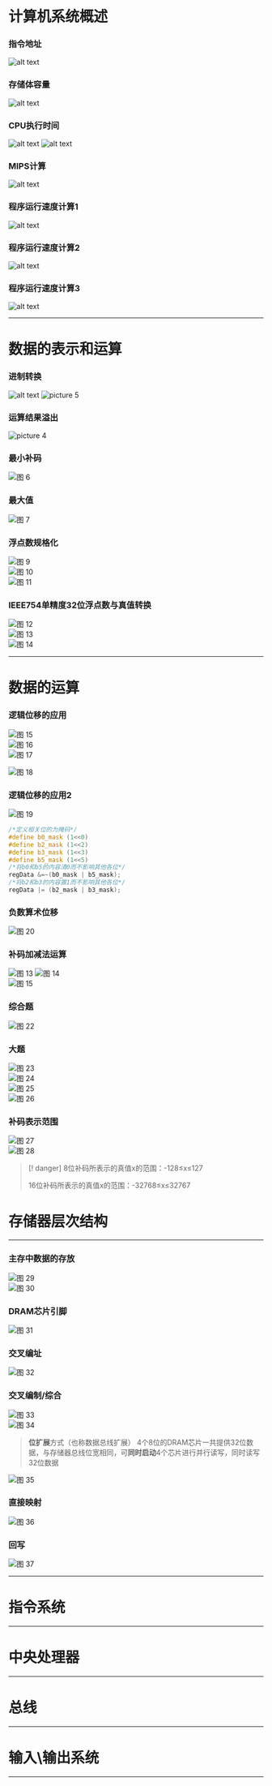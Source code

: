 # 计算机系统概述 
### 指令地址
![alt text](../../../images/408-pr-exam-image.png)
### 存储体容量
![alt text](../../../images/408-pr-exam-image-1.png)
### CPU执行时间
![alt text](../../../images/408-pr-exam-image-2.png)
![alt text](../../../images/408-pr-exam-image-3.png)
### MIPS计算
![alt text](../../../images/408-pr-exam-image-4.png)
### 程序运行速度计算1
![alt text](../../../images/408-pr-exam-image-5.png)

### 程序运行速度计算2
![alt text](../../../images/408-pr-exam-image-6.png)
### 程序运行速度计算3
![alt text](../../../images/408-pr-exam-image-7.png)

--- 
# 数据的表示和运算

### 进制转换
![alt text](../../../images/408-pr-exam-image-8.png)
![picture 5](../../../images/83ec6d0fac9415351bbb53700e5a38d86b43964a722eeff41faf2d26ce6fa4b2.png)  

### 运算结果溢出
![picture 4](../../../images/eab15c9be9dfc2435c22ae1b9f7926292d50564a235ffdbad6e1502441b59698.png)  
### 最小补码
![图 6](../../../images/6ef8edb970c0ed740369b2e78de262720ba26465d0b3f2d7ad0414f998619863.png)  

### 最大值
![图 7](../../../images/7f3b56967d274abf7bf4f82d54289b80c29d55f554c08108428d6e88c6df84a1.png)  

<!-- ### 浮点数表示范围
![图 8](../../../images/a92d3d7536862e286b1ec99fea277deb9b96cfc6f0074f7bf07a96ae5e0682e5.png)   -->

### 浮点数规格化
![图 9](../../../images/ed3a36707849e242447638b8e51ea58fad7459e1c65875d3e8739a87affa8ee4.png)  
![图 10](../../../images/299b301e149ee5abd320536ab710a68a5907dab1a2e69a155aae78582382bea0.png)  
![图 11](../../../images/718db4abc18e65ec809329900730e5aece43786cd509bc69e6ec3168e0ca86c1.png)  

### IEEE754单精度32位浮点数与真值转换
![图 12](../../../images/a2ccc605c4d51580532e29e3ce44f7420b440e1e7dfbd1718079e37b5d64c025.png)  
![图 13](../../../images/61965aa26f474c9b1f6f4838dde90523fcac2cc9e53e9a5ca2350bdec944f28f.png)  
![图 14](../../../images/859b7ad49ae8fe9259de953305b54c9cd81f4b6b083cde015e0b9accd44c9662.png)  



--- 
# 数据的运算
### 逻辑位移的应用
![图 15](../../../images/d92d0069c92eca7203d6eb25561b43a32902f8dcce283348d5bfc6ff2a4ac110.png)  
![图 16](../../../images/f4a5cdcf09c6595f59e5723cabdcfb4cb6eab7141657526648e7ee476ab56b91.png)  
![图 17](../../../images/032d48ce16fe1380554369f17055e3b1df8ee4c1d92c31ef8308023cf1c771da.png)  

![图 18](../../../images/edd71507752d84a8cd4d303592a3bcb52e98adab186abad549abc6989b725bf6.png)  

### 逻辑位移的应用2
![图 19](../../../images/c3bc30c0c40a0785e9a3eb8ec2018d89d651289a6125f084fd559abbed3ce3a5.png)  

```c
/*定义相关位的为掩码*/
#define b0_mask (1<<0)
#define b2_mask (1<<2)
#define b3_mask (1<<3)
#define b5_mask (1<<5)
/*将b0和b5的内容清0而不影响其他各位*/
regData &=~(b0_mask | b5_mask);
/*将b2和b3的内容置1而不影响其他各位*/
regData |= (b2_mask | b3_mask);
```
### 负数算术位移
![图 20](../../../images/da36ae3f34612a624963bf12182a09c694e82087097687268e63d5e5073b38ae.png)  


### 补码加减法运算

![图 13](../../../images/73da391e7d3127ddc196a4949e0231ae568dc37404617f7f739e620f133cc314.png) 
![图 14](../../../images/e8ea67aceed85fccb22d91ee0b190110bf49b7853fabdc3949fa84a4424a41b5.png)  
![图 15](../../../images/340173496637cf363d3f2b01d75800baba6a0aab6d36ba65de00ae6e2d38e8ad.png)  

### 综合题
![图 22](../../../images/fd5da75f024deb7918283a9ddde152d8df2a11bc6451073d247df1edf1e6b0d4.png)  

### 大题
![图 23](../../../images/070ee721c497b24f866ea1ccbfcfce45c9693771af156dfa9c43ea90e13722ad.png)  
![图 24](../../../images/cb2a70eab250c5d37ba6df2d0cf3f861b3dd2efca3dd6f85766895724410554d.png)  
![图 25](../../../images/31925c25ef255e1cb249c6ccfb2a01d0ddea76fa6b0f796d7fc3f6ae126bcfae.png)  
![图 26](../../../images/de66584c3de5fa4fb0b9c097b81c084775f2500309e6b383f18aa1d7e998f294.png)  

### 补码表示范围
![图 27](../../../images/500675c1a79ddbb08a77af1a893bf88ffcf334e7212eefa9565c1dec5b578842.png)  
![图 28](../../../images/5ab2bd2e713158a71fa6f7980d994d76a5b125d6e9ef6304e7b746fa854cea55.png)  
> [! danger] 8位补码所表示的真值x的范围：-128≤x≤127 </p>  16位补码所表示的真值x的范围：-32768≤x≤32767

<!-- ### 原码除法运算（不恢复余数法） -->



# 存储器层次结构



--- 
### 主存中数据的存放
![图 29](../../../images/d06a0f708c6ca5c741cecf077873c99a6c61bf6e7d5c3e85a1cca4b8f673840d.png)  
![图 30](../../../images/69c9b5908aa1574ca7af2da7dfb77251464d4c13743b3d78b41e8cfb322e885f.png)  

### DRAM芯片引脚
![图 31](../../../images/f6ff2b2154cfbce15b4dee65c5dd2abd9c06a4d1c3f28d4475a6052a5256526f.png)  


### 交叉编址
![图 32](../../../images/48c6b54cd24858959dcd650bc60620dbe7059bbadc579f3da0be5e47e1f899ff.png)  

### 交叉编制/综合
![图 33](../../../images/1c7ca529e3bf246e61973d06f795ca11f0bdff13873f7fe7eae2a3c61603ebd6.png)  
![图 34](../../../images/5174a895d2dfaf2c5d9db60e96f8b49e1285d0df8c0e48df73c478472f49462a.png)  
> **位扩展**方式（也称数据总线扩展）
> 4个8位的DRAM芯片一共提供32位数据，与存储器总线位宽相同，可**同时启动**4个芯片进行并行读写，同时读写32位数据  

![图 35](../../../images/1c7ea658d9a8dd2a4f621d91ccb225caead18af7e69ff43637c755063f2b1220.png)  

### 直接映射
![图 36](../../../images/21fe979adad2b781b1f25e7cfd6e76ea0d2c08c34693e833e344dd0b6c679e01.png)  

### 回写
![图 37](../../../images/2e831286fd649080b740f726cefa0f1a419190bca2859614a6bd14e05b9cfe13.png)  


---
# 指令系统

--- 
# 中央处理器


--- 
# 总线



--- 
# 输入\输出系统





--- 